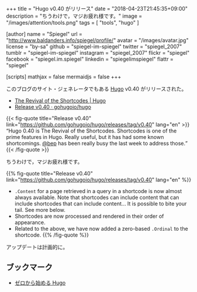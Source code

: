 +++
title = "Hugo v0.40 がリリース"
date = "2018-04-23T21:45:35+09:00"
description = "ちうわけで，マジお疲れ様です。"
image = "/images/attention/tools.png"
tags  = [ "tools", "hugo" ]

[author]
  name      = "Spiegel"
  url       = "http://www.baldanders.info/spiegel/profile/"
  avatar    = "/images/avatar.jpg"
  license   = "by-sa"
  github    = "spiegel-im-spiegel"
  twitter   = "spiegel_2007"
  tumblr    = "spiegel-im-spiegel"
  instagram = "spiegel_2007"
  flickr    = "spiegel"
  facebook  = "spiegel.im.spiegel"
  linkedin  = "spiegelimspiegel"
  flattr    = "spiegel"

[scripts]
  mathjax = false
  mermaidjs = false
+++

このブログのサイト・ジェネレータでもある [Hugo] v0.40 がリリースされた。

- [The Revival of the Shortcodes | Hugo](https://gohugo.io/news/0.40-relnotes/)
- [Release v0.40 · gohugoio/hugo](https://github.com/gohugoio/hugo/releases/tag/v0.40)

{{< fig-quote title="Release v0.40" link="https://github.com/gohugoio/hugo/releases/tag/v0.40" lang="en" >}}
<q>Hugo 0.40 is The Revival of the Shortcodes. Shortcodes is one of the prime features in Hugo. Really useful, but it has had some known shortcomings. <a href="https://github.com/bep">@bep</a> has been really busy the last week to address those.</q>
{{< /fig-quote >}}

ちうわけで，マジお疲れ様です。

{{% fig-quote title="Release v0.40" link="https://github.com/gohugoio/hugo/releases/tag/v0.40" lang="en" %}}
- `.Content` for a page retrieved in a query in a shortcode is now almost always available. Note that shortcodes can include content that can include shortcodes that can include content... It is possible to bite your tail. See more below.
- Shortcodes are now processed and rendered in their order of appearance.
- Related to the above, we have now added a zero-based `.Ordinal` to the shortcode.
{{% /fig-quote %}}

アップデートは計画的に。

## ブックマーク

- [ゼロから始める Hugo](/hugo/)

[Hugo]: https://gohugo.io/ "The world’s fastest framework for building websites | Hugo"
